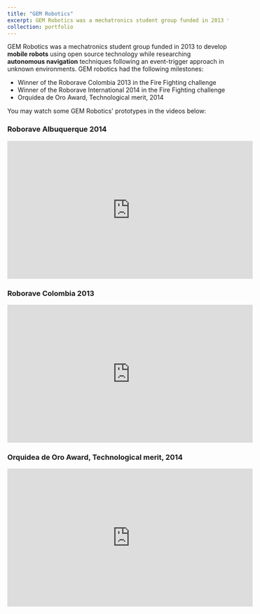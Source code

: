 ```yaml
---
title: "GEM Robotics"
excerpt: GEM Robotics was a mechatronics student group funded in 2013 to develop mobile robots using open source technology while researching autonomous navigation # "<br/><img src='/images/500x300.png'>"
collection: portfolio
---
```


GEM Robotics was a mechatronics student group funded in 2013 to develop **mobile robots** using open source technology while researching **autonomous navigation** techniques following an event-trigger approach in unknown environments. GEM robotics had the following milestones:
- Winner of the Roborave Colombia 2013 in the Fire Fighting challenge
- Winner of the Roborave International 2014 in the Fire Fighting challenge
- Orquidea de Oro Award, Technological merit, 2014

You may watch some GEM Robotics' prototypes in the videos below:

### Roborave Albuquerque 2014
<iframe width="560" height="315" src="https://www.youtube.com/embed/bdWNOXtT7gA" frameborder="0" allow="accelerometer; autoplay; clipboard-write; encrypted-media; gyroscope; picture-in-picture" allowfullscreen></iframe>

### Roborave Colombia 2013
<iframe width="560" height="315" src="https://www.youtube.com/embed/bXF1I7SkKv0" frameborder="0" allow="accelerometer; autoplay; clipboard-write; encrypted-media; gyroscope; picture-in-picture" allowfullscreen></iframe>

### Orquidea de Oro Award, Technological merit, 2014
<iframe width="560" height="315" src="https://www.youtube.com/embed/tXRdbNzZezE" frameborder="0" allow="accelerometer; autoplay; clipboard-write; encrypted-media; gyroscope; picture-in-picture" allowfullscreen></iframe>